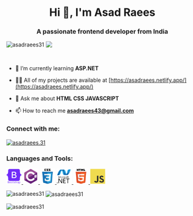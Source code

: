 <h1 align="center">Hi 👋, I'm Asad Raees</h1>
<h3 align="center">A passionate frontend developer from India</h3>
<img align="right" alt"coding" width="400" src="https://img.freepik.com/premium-photo/coding-computer-desk-boy-school-boy_958263-65.jpg">

<p align="left"> <img src="https://komarev.com/ghpvc/?username=asadraees31&label=Profile%20views&color=0e75b6&style=flat" alt="asadraees31" /> </p>

<p align="left"> <a href="https://twitter.com/" target="blank"><img src="https://img.shields.io/twitter/follow/?logo=twitter&style=for-the-badge" alt="" /></a> </p>

- 🌱 I’m currently learning **ASP.NET**

- 👨‍💻 All of my projects are available at [https://asadraees.netlify.app/](https://asadraees.netlify.app/)

- 💬 Ask me about **HTML CSS JAVASCRIPT**

- 📫 How to reach me **asadraees43@gmail.com**

<h3 align="left">Connect with me:</h3>
<p align="left">
<a href="https://instagram.com/asadraees.31" target="blank"><img align="center" src="https://raw.githubusercontent.com/rahuldkjain/github-profile-readme-generator/master/src/images/icons/Social/instagram.svg" alt="asadraees.31" height="30" width="40" /></a>
</p>

<h3 align="left">Languages and Tools:</h3>
<p align="left"> <a href="https://getbootstrap.com" target="_blank" rel="noreferrer"> <img src="https://raw.githubusercontent.com/devicons/devicon/master/icons/bootstrap/bootstrap-plain-wordmark.svg" alt="bootstrap" width="40" height="40"/> </a> <a href="https://www.w3schools.com/cs/" target="_blank" rel="noreferrer"> <img src="https://raw.githubusercontent.com/devicons/devicon/master/icons/csharp/csharp-original.svg" alt="csharp" width="40" height="40"/> </a> <a href="https://www.w3schools.com/css/" target="_blank" rel="noreferrer"> <img src="https://raw.githubusercontent.com/devicons/devicon/master/icons/css3/css3-original-wordmark.svg" alt="css3" width="40" height="40"/> </a> <a href="https://dotnet.microsoft.com/" target="_blank" rel="noreferrer"> <img src="https://raw.githubusercontent.com/devicons/devicon/master/icons/dot-net/dot-net-original-wordmark.svg" alt="dotnet" width="40" height="40"/> </a> <a href="https://www.w3.org/html/" target="_blank" rel="noreferrer"> <img src="https://raw.githubusercontent.com/devicons/devicon/master/icons/html5/html5-original-wordmark.svg" alt="html5" width="40" height="40"/> </a> <a href="https://developer.mozilla.org/en-US/docs/Web/JavaScript" target="_blank" rel="noreferrer"> <img src="https://raw.githubusercontent.com/devicons/devicon/master/icons/javascript/javascript-original.svg" alt="javascript" width="40" height="40"/> </a> </p>

<p><img align="left" src="https://github-readme-stats.vercel.app/api/top-langs?username=asadraees31&show_icons=true&locale=en&layout=compact" alt="asadraees31" /></p>

<p>&nbsp;<img align="center" src="https://github-readme-stats.vercel.app/api?username=asadraees31&show_icons=true&locale=en" alt="asadraees31" /></p>

<p><img align="center" src="https://github-readme-streak-stats.herokuapp.com/?user=asadraees31&" alt="asadraees31" /></p>
